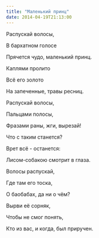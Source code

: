 ```yaml
---
title: "Маленький принц"
date: 2014-04-19T21:13:00
---
```


Распускай волосы,

В бархатном голосе

Прячется чудо, маленький принц.

Каплями пролито

Всё его золото

На запеченные, травы ресниц.



Распускай волосы,

Пальцами полосы,

Фразами раны, жги, вырезай!

Что с таким станется?

Врет всё - останется:

Лисом-собакою смотрит в глаза.



Волосы распускай,

Где там его тоска,

О баобабах, да ни о чём?

Вырви её сорняк,

Чтобы не смог понять,

Кто из вас, и когда, был приручен.
